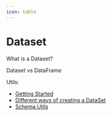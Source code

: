 ```yaml
---
icon: table
---
```


# Dataset

What is a Dataset?

Dataset vs DataFrame

Utils:

- [Getting Started](getting-started.md)
- [Different ways of creating a DataSet](create-df.md)
- [Schema Utils](schema-utils.md)